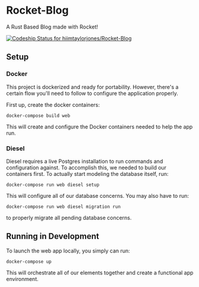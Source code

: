 # Rocket-Blog
A Rust Based Blog made with Rocket!

[ ![Codeship Status for hiimtaylorjones/Rocket-Blog](https://app.codeship.com/projects/d07f4eb0-2e16-0135-0a79-3e373da172dc/status?branch=master)](https://app.codeship.com/projects/224945)

## Setup

### Docker

This project is dockerized and ready for portability. However, there's a certain flow you'll
need to follow to configure the application properly.

First up, create the docker containers:

```
docker-compose build web
```

This will create and configure the Docker containers needed to help the app run.

### Diesel

Diesel requires a live Postgres installation to run commands and configuration against.
To accomplish this, we needed to build our containers first. To actually start modeling the database
itself, run:

```
docker-compose run web diesel setup
```

This will configure all of our database concerns. You may also have to run:

```
docker-compose run web diesel migration run
```

to properly migrate all pending database concerns.

## Running in Development

To launch the web app locally, you simply can run:

```
docker-compose up
```

This will orchestrate all of our elements together and create a functional app
environment.

